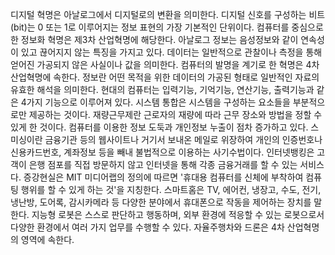 디지털 혁명은 아날로그에서 디지털로의 변환을 의미한다.
디지털 신호를 구성하는 비트(bit)는 0 또는 1로 이루어지는 정보 표현의 가장 기본적인 단위이다.
컴퓨터를 중심으로 한 정보화 혁명은 제3차 산업혁명에 해당한다.
아날로그 정보는 음성정보와 같이 연속성이 있고 끊어지지 않는 특징을 가지고 있다.
데이터는 일반적으로 관찰이나 측정을 통해 얻어진 가공되지 않은 사실이나 값을 의미한다.
컴퓨터의 발명을 계기로 한 혁명은 4차 산업혁명에 속한다.
정보란 어떤 목적을 위한 데이터의 가공된 형태로 일반적인 자료의 유효한 해석을 의미한다.
현대의 컴퓨터는 입력기능, 기억기능, 연산기능, 출력기능과 같은 4가지 기능으로 이루어져 있다.
시스템 통합은 시스템을 구성하는 요소들을 부분적으로만 제공하는 것이다.
재량근무제란 근로자의 재량에 따라 근무 장소와 방법을 정할 수 있게 한 것이다.
컴퓨터를 이용한 정보 도둑과 개인정보 누출이 점차 증가하고 있다.
스미싱이란 금융기관 등의 웹사이트나 거기서 보내온 메일로 위장하여 개인의 인증번호나 신용카드번호, 계좌정보 등을 빼내 불법적으로 이용하는 사기수법이다.
인터넷뱅킹은 고객이 은행 점포를 직접 방문하지 않고 인터넷을 통해 각종 금융거래를 할 수 있는 서비스다.
증강현실은 MIT 미디어랩의 정의에 따르면 '휴대용 컴퓨터를 신체에 부착하여 컴퓨팅 행위를 할 수 있게 하는 것'을 지칭한다.
스마트홈은 TV, 에어컨, 냉장고, 수도, 전기, 냉난방, 도어록, 감시카메라 등 다양한 분야에서 휴대폰으로 작동을 제어하는 장치를 말한다.
지능형 로봇은 스스로 판단하고 행동하며, 외부 환경에 적응할 수 있는 로봇으로서 다양한 환경에서 여러 가지 업무를 수행할 수 있다.
자율주행차와 드론은 4차 산업혁명의 영역에 속한다.
